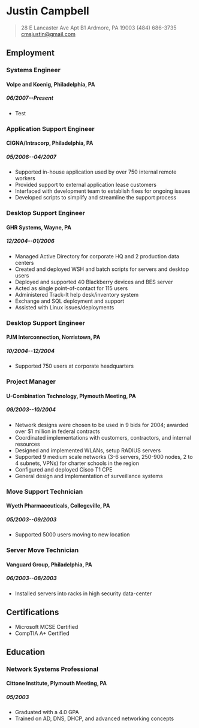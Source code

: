 # Justin Campbell
> 28 E Lancaster Ave Apt B1
> Ardmore, PA 19003
> (484) 686-3735
> cmsjustin@gmail.com

## Employment
### Systems Engineer
#### Volpe and Koenig, Philadelphia, PA
##### 06/2007--Present
* Test

### Application Support Engineer
#### CIGNA/Intracorp, Philadelphia, PA
##### 05/2006--04/2007
* Supported in-house application used by over 750 internal remote workers
* Provided support to external application lease customers
* Interfaced with development team to establish fixes for ongoing issues
* Developed scripts to simplify and streamline the support process

### Desktop Support Engineer
#### GHR Systems, Wayne, PA
##### 12/2004--01/2006
* Managed Active Directory for corporate HQ and 2 production data centers
* Created and deployed WSH and batch scripts for servers and desktop users
* Deployed and supported 40 Blackberry devices and BES server
* Acted as single point-of-contact for 115 users
* Administered Track-It help desk/inventory system
* Exchange and SQL deployment and support
* Assisted with Linux issues/deployments

### Desktop Support Engineer
#### PJM Interconnection, Norristown, PA
##### 10/2004--12/2004
* Supported 750 users at corporate headquarters

### Project Manager
#### U-Combination Technology, Plymouth Meeting, PA
##### 09/2003--10/2004
* Network designs were chosen to be used in 9 bids for 2004; awarded over $1 million in federal contracts
* Coordinated implementations with customers, contractors, and internal resources
* Designed and implemented WLANs, setup RADIUS servers
* Supported 9 medium scale networks (3-6 servers, 250-900 nodes, 2 to 4 subnets, VPNs) for charter schools in the region
* Configured and deployed Cisco T1 CPE
* General design and implementation of surveillance systems

### Move Support Technician
#### Wyeth Pharmaceuticals, Collegeville, PA
##### 05/2003--09/2003	
* Supported 5000 users moving to new location

### Server Move Technician
#### Vanguard Group, Philadelphia, PA
##### 06/2003--08/2003
* Installed servers into racks in high security data-center

##  Certifications
* Microsoft MCSE Certified
* CompTIA A+ Certified

##  Education
### Network Systems Professional
#### Cittone Institute, Plymouth Meeting, PA
##### 05/2003
* Graduated with a 4.0 GPA
* Trained on AD, DNS, DHCP, and advanced networking concepts